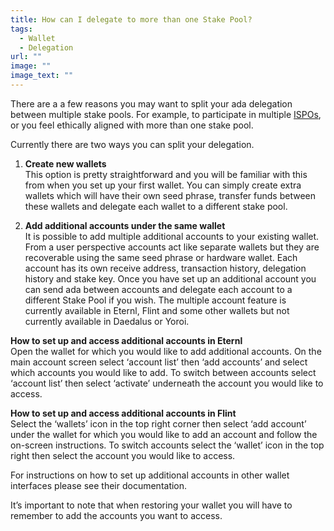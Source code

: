 ```yaml
---
title: How can I delegate to more than one Stake Pool?
tags:
  - Wallet
  - Delegation
url: ""
image: ""
image_text: ""
---
```


There are a a few reasons you may want to split your ada delegation between multiple stake pools. For example, to participate in multiple [ISPOs](https://www.essentialcardano.io/faq/what-is-an-ispo-and-what-are-the-different-types-of-ispo), or you feel ethically aligned with more than one stake pool.

Currently there are two ways you can split your delegation.

1.  **Create new wallets**  
    This option is pretty straightforward and you will be familiar with this from when you set up your first wallet. You can simply create extra wallets which will have their own seed phrase, transfer funds between these wallets and delegate each wallet to a different stake pool.
    
2.  **Add additional accounts under the same wallet**  
    It is possible to add multiple additional accounts to your existing wallet. From a user perspective accounts act like separate wallets but they are recoverable using the same seed phrase or hardware wallet. Each account has its own receive address, transaction history, delegation history and stake key. Once you have set up an additional account you can send ada between accounts and delegate each account to a different Stake Pool if you wish. The multiple account feature is currently available in Eternl, Flint and some other wallets but not currently available in Daedalus or Yoroi.
    

  
**How to set up and access additional accounts in Eternl**  
Open the wallet for which you would like to add additional accounts. On the main account screen select ‘account list’ then ‘add accounts’ and select which accounts you would like to add. To switch between accounts select ‘account list’ then select ‘activate’ underneath the account you would like to access.

**How to set up and access additional accounts in Flint**  
Select the ‘wallets’ icon in the top right corner then select ‘add account’ under the wallet for which you would like to add an account and follow the on-screen instructions. To switch accounts select the ‘wallet’ icon in the top right then select the account you would like to access.

For instructions on how to set up additional accounts in other wallet interfaces please see their documentation.

It’s important to note that when restoring your wallet you will have to remember to add the accounts you want to access.
